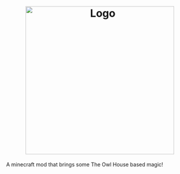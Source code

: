 <h1 align="center"><img src="https://i.imgur.com/fnJsb49.png" alt="Logo" width="400"></h1>
A minecraft mod that brings some The Owl House based magic! 
